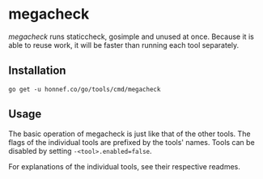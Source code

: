 # megacheck

_megacheck_ runs staticcheck, gosimple and unused at once. Because it
is able to reuse work, it will be faster than running each tool
separately.

## Installation

    go get -u honnef.co/go/tools/cmd/megacheck

## Usage

The basic operation of megacheck is just like that of the other tools.
The flags of the individual tools are prefixed by the tools' names.
Tools can be disabled by setting `-<tool>.enabled=false`.

For explanations of the individual tools, see their respective
readmes.
